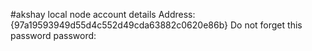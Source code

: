 #akshay
local node account details
Address: {97a19593949d55d4c552d49cda63882c0620e86b}
Do not forget this password
password:
